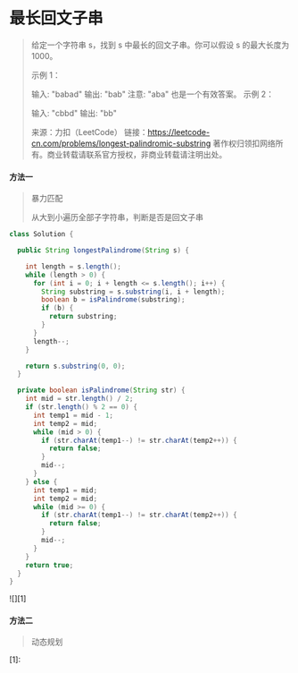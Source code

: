 # 最长回文子串


> 给定一个字符串 s，找到 s 中最长的回文子串。你可以假设 s 的最大长度为 1000。
>
> 示例 1：
>
>  输入: "babad"
>输出: "bab"
> 注意: "aba" 也是一个有效答案。
>示例 2：
> 
>输入: "cbbd"
> 输出: "bb"
> 
>来源：力扣（LeetCode）
> 链接：https://leetcode-cn.com/problems/longest-palindromic-substring
> 著作权归领扣网络所有。商业转载请联系官方授权，非商业转载请注明出处。

<!--more-->

#### 方法一

> 暴力匹配
>
> 从大到小遍历全部子字符串，判断是否是回文子串

```java
class Solution {

  public String longestPalindrome(String s) {

    int length = s.length();
    while (length > 0) {
      for (int i = 0; i + length <= s.length(); i++) {
        String substring = s.substring(i, i + length);
        boolean b = isPalindrome(substring);
        if (b) {
          return substring;
        }
      }
      length--;
    }

    return s.substring(0, 0);
  }

  private boolean isPalindrome(String str) {
    int mid = str.length() / 2;
    if (str.length() % 2 == 0) {
      int temp1 = mid - 1;
      int temp2 = mid;
      while (mid > 0) {
        if (str.charAt(temp1--) != str.charAt(temp2++)) {
          return false;
        }
        mid--;
      }
    } else {
      int temp1 = mid;
      int temp2 = mid;
      while (mid >= 0) {
        if (str.charAt(temp1--) != str.charAt(temp2++)) {
          return false;
        }
        mid--;
      }
    }
    return true;
  }
}
```

![][1]



#### 方法二

> 动态规划

[1]: 
